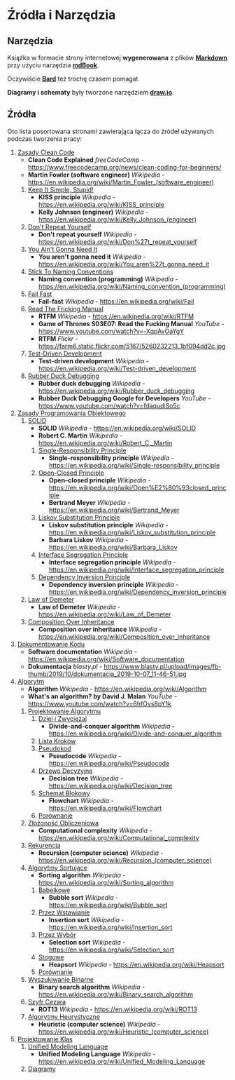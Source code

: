 # Źródła i Narzędzia

## Narzędzia
Książka w formacie strony internetowej **wygenerowana** z plików [**Markdown**](https://en.wikipedia.org/wiki/Markdown) przy użyciu narzędzia [**mdBook**](https://github.com/rust-lang/mdBook).

Oczywiście [**Bard**](https://bard.google.com/) też trochę czasem pomagał.

**Diagramy i schematy** były tworzone narzędziem [**draw.io**](https://www.drawio.com/).

## Źródła
Oto lista posortowana stronami zawierająca łącza do źródeł używanych podczas tworzenia pracy:
1. [Zasady Clean Code](zcc/index.html)
    - **Clean Code Explained** *freeCodeCamp* - <https://www.freecodecamp.org/news/clean-coding-for-beginners/>
    - **Martin Fowler (software engineer)** *Wikipedia* - <https://en.wikipedia.org/wiki/Martin_Fowler_(software_engineer)>
    1. [Keep It Simple, Stupid!](zcc/kiss.md)
        - **KISS principle** *Wikipedia* - <https://en.wikipedia.org/wiki/KISS_principle>
        - **Kelly Johnson (engineer)** *Wikipedia* - <https://en.wikipedia.org/wiki/Kelly_Johnson_(engineer)>
    2. [Don't Repeat Yourself](zcc/dry.md)
        - **Don't repeat yourself** *Wikipedia* - <https://en.wikipedia.org/wiki/Don%27t_repeat_yourself>
    3. [You Ain't Gonna Need It](zcc/yagni.md)
        - **You aren't gonna need it** *Wikipedia* - <https://en.wikipedia.org/wiki/You_aren%27t_gonna_need_it>
    4. [Stick To Naming Conventions](zcc/stnc.md)
        - **Naming convention (programming)** *Wikipedia* - <https://en.wikipedia.org/wiki/Naming_convention_(programming)>
    5. [Fail Fast](zcc/ff.md)
        - **Fail-fast** *Wikipedia* - <https://en.wikipedia.org/wiki/Fail>
    7. [Read The Fricking Manual](zcc/rtfm.md)
        - **RTFM** *Wikipedia* - <https://en.wikipedia.org/wiki/RTFM>
        - **Game of Thrones S03E07: Read the Fucking Manual** *YouTube* - <https://www.youtube.com/watch?v=-XqpAvOaYgY>
        - **RTFM** *Flickr* - <https://farm6.static.flickr.com/5167/5260232213_1bf094dd2c.jpg>
    8. [Test-Driven Development](zcc/tdd.md)
        - **Test-driven development** *Wikipedia* - <https://en.wikipedia.org/wiki/Test-driven_development>
    9. [Rubber Duck Debugging](zcc/rdd.md)
        - **Rubber duck debugging** *Wikipedia* - <https://en.wikipedia.org/wiki/Rubber_duck_debugging>
        - **Rubber Duck Debugging Google for Developers** *YouTube* - <https://www.youtube.com/watch?v=fdaqudiSo5c>
2. [Zasady Programowania Obiektowego](zpo/index.html)
    1. [SOLID](zpo/solid/index.html)
        - **SOLID** *Wikipedia* - <https://en.wikipedia.org/wiki/SOLID>
        - **Robert C. Martin** *Wikipedia* - <https://en.wikipedia.org/wiki/Robert_C._Martin>
        1. [Single-Responsibility Principle](zpo/solid/srp.md)
            - **Single-responsibility principle** *Wikipedia* - <https://en.wikipedia.org/wiki/Single-responsibility_principle>
        2. [Open-Closed Principle](zpo/solid/ocp.md)
            - **Open–closed principle** *Wikipedia* - <https://en.wikipedia.org/wiki/Open%E2%80%93closed_principle>
            - **Bertrand Meyer** *Wikipedia* - <https://en.wikipedia.org/wiki/Bertrand_Meyer>
        3. [Liskov Substitution Principle](zpo/solid/lsp.md)
            - **Liskov substitution principle** *Wikipedia* - <https://en.wikipedia.org/wiki/Liskov_substitution_principle>
            - **Barbara Liskov** *Wikipedia* - <https://en.wikipedia.org/wiki/Barbara_Liskov>
        4. [Interface Segregation Principle](zpo/solid/isp.md)
            - **Interface segregation principle** *Wikipedia* - <https://en.wikipedia.org/wiki/Interface_segregation_principle>
        5. [Dependency Inversion Principle](zpo/solid/dip.md)
            - **Dependency inversion principle** *Wikipedia* - <https://en.wikipedia.org/wiki/Dependency_inversion_principle>
    2. [Law of Demeter](zpo/lod.md)
        - **Law of Demeter** *Wikipedia* - <https://en.wikipedia.org/wiki/Law_of_Demeter>
    3. [Composition Over Inheritance](zpo/coi.md)
        - **Composition over inheritance** *Wikipedia* - <https://en.wikipedia.org/wiki/Composition_over_inheritance>
3. [Dokumentowanie Kodu](dk.mg)
    - **Software documentation** *Wikipedia* - <https://en.wikipedia.org/wiki/Software_documentation>
    - **Dokumentacja** *blasty.pl* - <https://www.blasty.pl/upload/images/fb-thumb/2019/10/dokumentacja_2019-10-07_11-46-51.jpg>
4. [Algorytm](algorytm/index.html)
    - **Algorithm** *Wikipedia* - <https://en.wikipedia.org/wiki/Algorithm>
    - **What's an algorithm? by David J. Malan** *YouTube* - <https://www.youtube.com/watch?v=6hfOvs8pY1k>
    1. [Projektowanie Algorytmu](algorytm/pa/README.md)
        1. [Dziel i Zwyciężaj](algorytm/pa/diz.md)
            - **Divide-and-conquer algorithm** *Wikipedia* - <https://en.wikipedia.org/wiki/Divide-and-conquer_algorithm>
        2. [Lista Kroków](algorytm/pa/lk.md)
        3. [Pseudokod](algorytm/pa/pse.md)
            - **Pseudocode** *Wikipedia* - <https://en.wikipedia.org/wiki/Pseudocode>
        4. [Drzewo Decyzyjne](algorytm/pa/dd.md)
            - **Decision tree** *Wikipedia* - <https://en.wikipedia.org/wiki/Decision_tree>
        5. [Schemat Blokowy](algorytm/pa/sb.md)
            - **Flowchart** *Wikipedia* - <https://en.wikipedia.org/wiki/Flowchart>
        6. [Porównanie](algorytm/pa/por.md)
    2. [Złożoność Obliczeniowa](algorytm/zo.md)
        - **Computational complexity** *Wikipedia* - <https://en.wikipedia.org/wiki/Computational_complexity>
    3. [Rekurencja](algorytm/rek.md)
        - **Recursion (computer science)** *Wikipedia* - <https://en.wikipedia.org/wiki/Recursion_(computer_science)>
    4. [Algorytmy Sortujące](algorytm/as/README.md)
        - **Sorting algorithm** *Wikipedia* - <https://en.wikipedia.org/wiki/Sorting_algorithm>
        1. [Bąbelkowe](algorytm/as/bab.md)
            - **Bubble sort** *Wikipedia* - <https://en.wikipedia.org/wiki/Bubble_sort>
        2. [Przez Wstawianie](algorytm/as/pws.md)
            - **Insertion sort** *Wikipedia* - <https://en.wikipedia.org/wiki/Insertion_sort>
        3. [Przez Wybór](algorytm/as/pwy.md)
            - **Selection sort** *Wikipedia* - <https://en.wikipedia.org/wiki/Selection_sort>
        4. [Stogowe](algorytm/as/stog.md)
            - **Heapsort** *Wikipedia* - <https://en.wikipedia.org/wiki/Heapsort>
        5. [Porównanie](algorytm/as/por.md)
    5. [Wyszukiwanie Binarne](algorytm/wb.md)
        - **Binary search algorithm** *Wikipedia* - <https://en.wikipedia.org/wiki/Binary_search_algorithm>
    6. [Szyfr Cezara](algorytm/sc.md)
        - **ROT13** *Wikipedia* - <https://en.wikipedia.org/wiki/ROT13>
    7. [Algorytmy Heurystyczne](algorytm/ah.md)
        - **Heuristic (computer science)** *Wikipedia* - <https://en.wikipedia.org/wiki/Heuristic_(computer_science)>
5. [Projektowanie Klas](pk/README.md)
    1. [Unified Modeling Language](pk/uml.md)
        - **Unified Modeling Language** *Wikipedia* - <https://en.wikipedia.org/wiki/Unified_Modeling_Language>
    2. [Diagramy](pk/diag.md)

